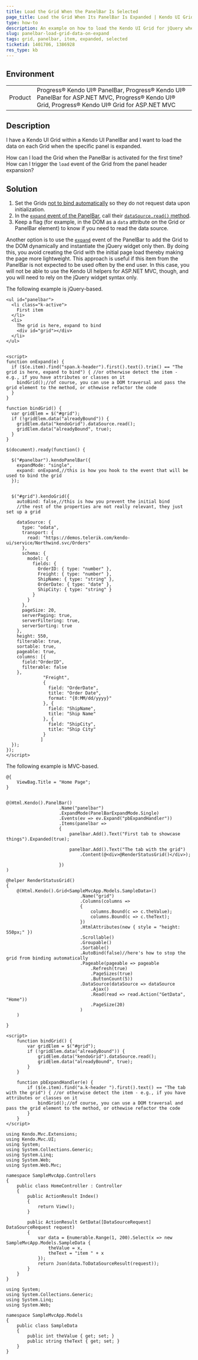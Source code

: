 ```yaml
---
title: Load the Grid When the PanelBar Is Selected
page_title: Load the Grid When Its PanelBar Is Expanded | Kendo UI Grid and PanelBar for jQuery
type: how-to
description: An example on how to load the Kendo UI Grid for jQuery when its PanelBar item is activated.
slug: panelbar-load-grid-data-on-expand
tags: grid, panelbar, item, expanded, selected
ticketid: 1401786, 1386928
res_type: kb
---
```


## Environment

<table>
	<tr>
		<td>Product</td>
		<td>Progress® Kendo UI® PanelBar, Progress® Kendo UI® PanelBar for ASP.NET MVC, Progress® Kendo UI® Grid, Progress® Kendo UI® Grid for ASP.NET MVC</td>
	</tr>
</table>


## Description

I have a Kendo UI Grid within a Kendo UI PanelBar and I want to load the data on each Grid when the specific panel is expanded.

How can I load the Grid when the PanelBar is activated for the first time? How can I trigger the `load` event of the Grid from the panel header expansion?

## Solution

1. Set the Grids [not to bind automatically](/api/javascript/ui/grid/configuration/autobind) so they do not request data upon initialization.
1. In the [`expand` event of the PanelBar](/api/javascript/ui/panelbar/events/expand), call their [`dataSource.read()` method](/api/javascript/data/datasource/methods/read).
1. Keep a flag (for example, in the DOM as a `data` attribute on the Grid or PanelBar element) to know if you need to read the data source.

Another option is to use the [`expand`](/api/javascript/ui/panelbar/events/expand) event of the PanelBar to add the Grid to the DOM dynamically and instantiate the jQuery widget only then. By doing this, you avoid creating the Grid with the initial page load thereby making the page more lightweight. This approach is useful if this item from the PanelBar is not expected to be used often by the end user. In this case, you will not be able to use the Kendo UI helpers for ASP.NET MVC, though, and you will need to rely on the jQuery widget syntax only.

The following example is jQuery-based.

```dojo
<ul id="panelbar">
  <li class="k-active">
    First item
  </li>
  <li>
    The grid is here, expand to bind
    <div id="grid"></div>
  </li>
</ul>


<script>
function onExpand(e) {
  if ($(e.item).find("span.k-header").first().text().trim() == "The grid is here, expand to bind") { //or otherwise detect the item - e.g., if you have attributes or classes on it
    bindGrid();//of course, you can use a DOM traversal and pass the grid element to the method, or othewise refactor the code
  }
}

function bindGrid() {
  var gridElem = $("#grid");
  if (!gridElem.data("alreadyBound")) {
    gridElem.data("kendoGrid").dataSource.read();
    gridElem.data("alreadyBound", true);
  }
}

$(document).ready(function() {

  $("#panelbar").kendoPanelBar({
    expandMode: "single",
    expand: onExpand,//this is how you hook to the event that will be used to bind the grid
  });


  $("#grid").kendoGrid({
    autoBind: false,//this is how you prevent the initial bind
    //the rest of the properties are not really relevant, they just set up a grid

    dataSource: {
      type: "odata",
      transport: {
        read: "https://demos.telerik.com/kendo-ui/service/Northwind.svc/Orders"
      },
      schema: {
        model: {
          fields: {
            OrderID: { type: "number" },
            Freight: { type: "number" },
            ShipName: { type: "string" },
            OrderDate: { type: "date" },
            ShipCity: { type: "string" }
          }
        }
      },
      pageSize: 20,
      serverPaging: true,
      serverFiltering: true,
      serverSorting: true
    },
    height: 550,
    filterable: true,
    sortable: true,
    pageable: true,
    columns: [{
      field:"OrderID",
      filterable: false
    },
              "Freight",
              {
                field: "OrderDate",
                title: "Order Date",
                format: "{0:MM/dd/yyyy}"
              }, {
                field: "ShipName",
                title: "Ship Name"
              }, {
                field: "ShipCity",
                title: "Ship City"
              }
             ]
  });
});
</script>
```

 The following example is MVC-based.

```View
@{
	ViewBag.Title = "Home Page";
}


@(Html.Kendo().PanelBar()
					.Name("panelbar")
					.ExpandMode(PanelBarExpandMode.Single)
					.Events(ev => ev.Expand("pbExpandHandler"))
					.Items(panelbar =>
					{
						panelbar.Add().Text("First tab to showcase things").Expanded(true);

						panelbar.Add().Text("The tab with the grid")
							.Content(@<div>@RenderStatusGrid()</div>);

					})
)

@helper RenderStatusGrid()
{
	@(Html.Kendo().Grid<SampleMvcApp.Models.SampleData>()
							.Name("grid")
							.Columns(columns =>
							{
								columns.Bound(c => c.theValue);
								columns.Bound(c => c.theText);
							})
							.HtmlAttributes(new { style = "height: 550px;" })
							.Scrollable()
							.Groupable()
							.Sortable()
							.AutoBind(false)//here's how to stop the grid from binding automatically
							.Pageable(pageable => pageable
								.Refresh(true)
								.PageSizes(true)
								.ButtonCount(5))
							.DataSource(dataSource => dataSource
								.Ajax()
								.Read(read => read.Action("GetData", "Home"))
								.PageSize(20)
							)
	)

}

<script>
	function bindGrid() {
		var gridElem = $("#grid");
		if (!gridElem.data("alreadyBound")) {
			gridElem.data("kendoGrid").dataSource.read();
			gridElem.data("alreadyBound", true);
		}
	}

	function pbExpandHandler(e) {
		if ($(e.item).find("a.k-header ").first().text() == "The tab with the grid") { //or otherwise detect the item - e.g., if you have attributes or classes on it
			bindGrid();//of course, you can use a DOM traversal and pass the grid element to the method, or othewise refactor the code
		}
	}
</script>
```
```Controller
using Kendo.Mvc.Extensions;
using Kendo.Mvc.UI;
using System;
using System.Collections.Generic;
using System.Linq;
using System.Web;
using System.Web.Mvc;

namespace SampleMvcApp.Controllers
{
	public class HomeController : Controller
	{
		public ActionResult Index()
		{
			return View();
		}

		public ActionResult GetData([DataSourceRequest] DataSourceRequest request)
		{
			var data = Enumerable.Range(1, 200).Select(x => new SampleMvcApp.Models.SampleData {
				theValue = x,
				theText = "item " + x
			});
			return Json(data.ToDataSourceResult(request));
		}
	}
}
```
```Model
using System;
using System.Collections.Generic;
using System.Linq;
using System.Web;

namespace SampleMvcApp.Models
{
	public class SampleData
	{
		public int theValue { get; set; }
		public string theText { get; set; }
	}
}
```
